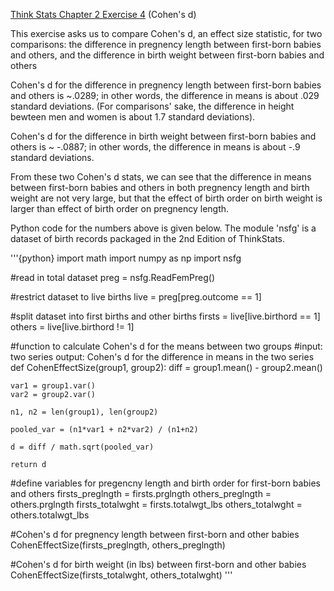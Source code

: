 [Think Stats Chapter 2 Exercise 4](http://greenteapress.com/thinkstats2/html/thinkstats2003.html#toc24) (Cohen's d)

This exercise asks us to compare Cohen's d, an effect size statistic, for two comparisons: the difference in pregnency length between first-born babies and others, and the difference in birth weight between first-born babies and others

Cohen's d for the difference in pregnency length between first-born babies and others is ~.0289; in other words, the difference in means is about .029 standard deviations.  (For comparisons' sake, the difference in height bewteen men and women is about 1.7 standard deviations).

Cohen's d for the difference in birth weight between first-born babies and others is ~ -.0887; in other words, the difference in means is about -.9 standard deviations.  

From these two Cohen's d stats, we can see that the difference in means between first-born babies and others in both pregnency length and birth weight are not very large, but that the effect of birth order on birth weight is larger than effect of birth order on pregnency length.

Python code for the numbers above is given below.  The module 'nsfg' is a dataset of birth records packaged in the 2nd Edition of ThinkStats.

'''{python}
import math
import numpy as np
import nsfg

#read in total dataset
preg = nsfg.ReadFemPreg()

#restrict dataset to live births
live = preg[preg.outcome == 1]

#split dataset into first births and other births
firsts = live[live.birthord == 1]
others = live[live.birthord != 1]

#function to calculate Cohen's d for the means between two groups
#input: two series		output: Cohen's d for the difference in means in the  two series
def CohenEffectSize(group1, group2):
    diff = group1.mean() - group2.mean()
    
    var1 = group1.var()
    var2 = group2.var()
    
    n1, n2 = len(group1), len(group2)
    
    pooled_var = (n1*var1 + n2*var2) / (n1+n2)
    
    d = diff / math.sqrt(pooled_var)
    
    return d
    
#define variables for pregencny length and birth order for first-born babies and others
firsts_preglngth = firsts.prglngth
others_preglngth = others.prglngth
firsts_totalwght = firsts.totalwgt_lbs
others_totalwght = others.totalwgt_lbs

#Cohen's d for pregnency length between first-born and other babies
CohenEffectSize(firsts_preglngth, others_preglngth)

#Cohen's d for birth weight (in lbs) between first-born and other babies
CohenEffectSize(firsts_totalwght, others_totalwght)
'''
